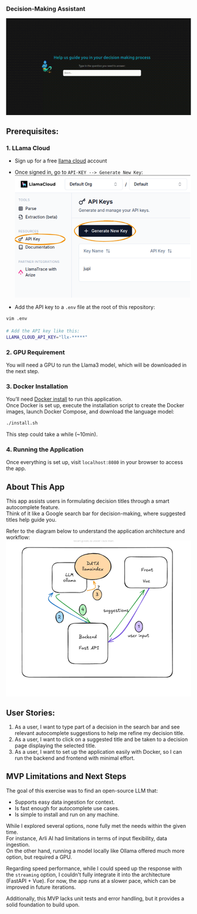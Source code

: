 ### Decision-Making Assistant
![gif](./assets/demo.gif)

## Prerequisites:

### 1. LLama Cloud
- Sign up for a free [llama cloud](https://cloud.llamaindex.ai/) account
- Once signed in, go to `API-KEY --> Generate New Key`:
![image](./assets/api_key.png)

- Add the API key to a `.env` file at the root of this repository:

```bash
vim .env

# Add the API key like this:
LLAMA_CLOUD_API_KEY="llx-*****"
```

### 2. GPU Requirement
You will need a GPU to run the Llama3 model, which will be downloaded in the next step.

### 3. Docker Installation
You’ll need [Docker install](https://docs.docker.com/engine/install/) to run this application.\
Once Docker is set up, execute the installation script to create the Docker images, launch Docker Compose, and download the language model:

```bash
./install.sh
```

This step could take a while (~10min).

### 4. Running the Application
Once everything is set up, visit `localhost:8080` in your browser to access the app.


## About This App
This app assists users in formulating decision titles through a smart autocomplete feature.\
Think of it like a Google search bar for decision-making, where suggested titles help guide you.

Refer to the diagram below to understand the application architecture and workflow:
![image](./assets/diagram.png)

## User Stories:
1. As a user, I want to type part of a decision in the search bar and see relevant autocomplete suggestions to help me refine my decision title.
2. As a user, I want to click on a suggested title and be taken to a decision page displaying the selected title.
3. As a user, I want to set up the application easily with Docker, so I can run the backend and frontend with minimal effort.


## MVP Limitations and Next Steps
The goal of this exercise was to find an open-source LLM that:

- Supports easy data ingestion for context.
- Is fast enough for autocomplete use cases.
- Is simple to install and run on any machine.

While I explored several options, none fully met the needs within the given time.\
For instance, Arli AI had limitations in terms of input flexibility, data ingestion.\
On the other hand, running a model locally like Ollama offered much more option, but required a GPU.

Regarding speed performance, while I could speed up the response with the `streaming` option, I couldn't fully integrate it into the architecture (FastAPI + Vue). For now, the app runs at a slower pace, which can be improved in future iterations.

Additionally, this MVP lacks unit tests and error handling, but it provides a solid foundation to build upon.